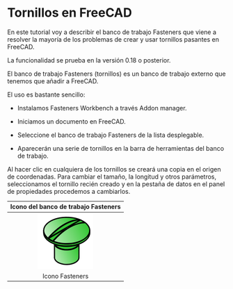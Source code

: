 # Tornillos en FreeCAD

En este tutorial voy a describir el banco de trabajo Fasteners que viene a resolver la mayoría de los problemas de crear y usar tornillos pasantes en FreeCAD.

La funcionalidad se prueba en la versión 0.18 o posterior.

El banco de trabajo Fasteners (tornillos) es un banco de trabajo externo que tenemos que añadir a FreeCAD.

El uso es bastante sencillo:

* Instalamos Fasteners Workbench a través Addon manager.

* Iniciamos un documento en FreeCAD.

* Seleccione el banco de trabajo Fasteners de la lista desplegable.

* Aparecerán una serie de tornillos en la barra de herramientas del banco de trabajo.

Al hacer clic en cualquiera de los tornillos se creará una copia en el origen de coordenadas. Para cambiar el tamaño, la longitud y otros parámetros, seleccionamos el tornillo recién creado y en la pestaña de datos en el panel de propiedades procedemos a cambiarlos.

<center>

| Icono del banco de trabajo Fasteners |
|:-:|
| ![Icono Fasteners](../img/icono/Fasteners_workbench_icon.svg) |
| Icono Fasteners |

</center>
